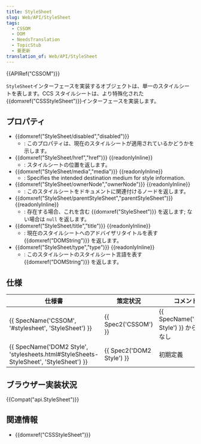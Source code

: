 ```yaml
---
title: StyleSheet
slug: Web/API/StyleSheet
tags:
  - CSSOM
  - DOM
  - NeedsTranslation
  - TopicStub
  - 要更新
translation_of: Web/API/StyleSheet
---
```

{{APIRef("CSSOM")}}

`StyleSheet`インターフェースを実装するオブジェクトは、単一のスタイルシートを表します。CCS スタイルシートは、より特殊化された{{domxref("CSSStyleSheet")}}インターフェースを実装します。

## プロパティ

- {{domxref("StyleSheet/disabled","disabled")}}
  - : このプロパティは、現在のスタイルシートが適用されているかどうかを示します。
- {{domxref("StyleSheet/href","href")}} {{readonlyInline}}
  - : スタイルシートの位置を返します。
- {{domxref("StyleSheet/media","media")}} {{readonlyInline}}
  - : Specifies the intended destination medium for style information.
- {{domxref("StyleSheet/ownerNode","ownerNode")}} {{readonlyInline}}
  - : このスタイルシートをドキュメントに関連付けるノードを返します。
- {{domxref("StyleSheet/parentStyleSheet","parentStyleSheet")}} {{readonlyInline}}
  - : 存在する場合、これを含む {{domxref("StyleSheet")}} を返します; ない場合は `null` を返します。
- {{domxref("StyleSheet/title","title")}} {{readonlyInline}}
  - : 現在のスタイルシートへのアドバイザリタイトルを表す {{domxref("DOMString")}} を返します。
- {{domxref("StyleSheet/type","type")}} {{readonlyInline}}
  - : このスタイルシートのスタイルシート言語を表す {{domxref("DOMString")}} を返します。

## 仕様

| 仕様書                                                                                                           | 策定状況                         | コメント                                          |
| ---------------------------------------------------------------------------------------------------------------- | -------------------------------- | ------------------------------------------------- |
| {{ SpecName('CSSOM', '#stylesheet', 'StyleSheet') }}                                             | {{ Spec2('CSSOM') }}     | {{ SpecName('DOM2 Style') }} から変更なし |
| {{ SpecName('DOM2 Style', 'stylesheets.html#StyleSheets-StyleSheet', 'StyleSheet') }} | {{ Spec2('DOM2 Style') }} | 初期定義                                          |

## ブラウザー実装状況

{{Compat("api.StyleSheet")}}

## 関連情報

- {{domxref("CSSStyleSheet")}}
